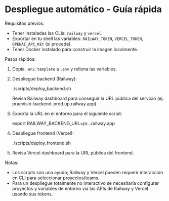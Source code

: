 # Despliegue automático - Guía rápida

Requisitos previos:

- Tener instaladas las CLIs: `railway` y `vercel`.
- Exportar en tu shell las variables: `RAILWAY_TOKEN`, `VERCEL_TOKEN`, `OPENAI_API_KEY` (si procede).
- Tener Docker instalado para construir la imagen localmente.

Pasos rápidos:

1. Copia `.env.template` a `.env` y rellena las variables.

2. Despliegue backend (Railway):

   ./scripts/deploy_backend.sh

   Revisa Railway dashboard para conseguir la URL pública del servicio (ej. praevisio-backend-prod.up.railway.app)

3. Exporta la URL en el entorno para el siguiente script:

   export RAILWAY_BACKEND_URL=pr...railway.app

4. Despliegue frontend (Vercel):

   ./scripts/deploy_frontend.sh

5. Revisa Vercel dashboard para la URL pública del frontend.

Notas:

- Los scripts son una ayuda; Railway y Vercel pueden requerir interacción en CLI para seleccionar proyectos/teams.
- Para un despliegue totalmente no interactivo se necesitaría configurar proyectos y variables de entorno vía las APIs de Railway y Vercel usando sus tokens.
